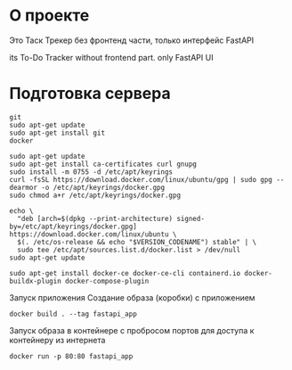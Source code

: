 # О проекте

Это Таск Трекер без фронтенд части, только интерфейс FastAPI

its To-Do Tracker without frontend part. only FastAPI UI

# Подготовка сервера

    git
    sudo apt-get update
    sudo apt-get install git
    docker

    sudo apt-get update
    sudo apt-get install ca-certificates curl gnupg
    sudo install -m 0755 -d /etc/apt/keyrings
    curl -fsSL https://download.docker.com/linux/ubuntu/gpg | sudo gpg --dearmor -o /etc/apt/keyrings/docker.gpg
    sudo chmod a+r /etc/apt/keyrings/docker.gpg

    echo \
      "deb [arch=$(dpkg --print-architecture) signed-by=/etc/apt/keyrings/docker.gpg] https://download.docker.com/linux/ubuntu \
      $(. /etc/os-release && echo "$VERSION_CODENAME") stable" | \
      sudo tee /etc/apt/sources.list.d/docker.list > /dev/null
    sudo apt-get update

    sudo apt-get install docker-ce docker-ce-cli containerd.io docker-buildx-plugin docker-compose-plugin

Запуск приложения
Создание образа (коробки) с приложением

    docker build . --tag fastapi_app

Запуск образа в контейнере с пробросом портов для доступа к контейнеру из интернета

    docker run -p 80:80 fastapi_app
    
